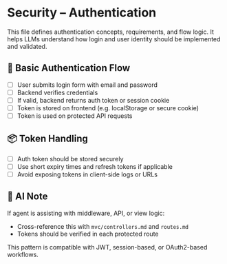 # Security – Authentication

This file defines authentication concepts, requirements, and flow logic. It helps LLMs understand how login and user identity should be implemented and validated.

## 🔐 Basic Authentication Flow

- [ ] User submits login form with email and password
- [ ] Backend verifies credentials
- [ ] If valid, backend returns auth token or session cookie
- [ ] Token is stored on frontend (e.g. localStorage or secure cookie)
- [ ] Token is used on protected API requests

## 📦 Token Handling

- [ ] Auth token should be stored securely
- [ ] Use short expiry times and refresh tokens if applicable
- [ ] Avoid exposing tokens in client-side logs or URLs

## 🧠 AI Note

If agent is assisting with middleware, API, or view logic:

- Cross-reference this with `mvc/controllers.md` and `routes.md`
- Tokens should be verified in each protected route

This pattern is compatible with JWT, session-based, or OAuth2-based workflows.
